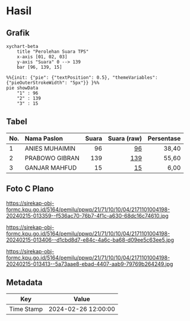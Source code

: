 # Hasil

## Grafik

```mermaid
xychart-beta
    title "Perolehan Suara TPS"
    x-axis [01, 02, 03]
    y-axis "Suara" 0 --> 139
    bar [96, 139, 15]
```

```mermaid
%%{init: {"pie": {"textPosition": 0.5}, "themeVariables": {"pieOuterStrokeWidth": "5px"}} }%%
pie showData
    "1" : 96
    "2" : 139
    "3" : 15
```

## Tabel

| No. | Nama Paslon    | Suara | Suara (raw) | Persentase |
|:--- |:-------------- | -----:| -----------:| ----------:|
| 1   | ANIES MUHAIMIN | 96    | [96][p-1]   | 38,40      |
| 2   | PRABOWO GIBRAN | 139   | [139][p-2]  | 55,60      |
| 3   | GANJAR MAHFUD  | 15    | [15][p-3]   | 6,00       |


[p-1]: https://github.com/gigit-pemilu/pemilu-2024-21-kepulauan-riau/blob/main/pilpres/hitung-suara/sub/21-kepulauan-riau/sub/71-kota-batam/sub/10-batam-kota/sub/1004-belian/sub/198-tps/sub/paslon-1.txt
[p-2]: https://github.com/gigit-pemilu/pemilu-2024-21-kepulauan-riau/blob/main/pilpres/hitung-suara/sub/21-kepulauan-riau/sub/71-kota-batam/sub/10-batam-kota/sub/1004-belian/sub/198-tps/sub/paslon-2.txt
[p-3]: https://github.com/gigit-pemilu/pemilu-2024-21-kepulauan-riau/blob/main/pilpres/hitung-suara/sub/21-kepulauan-riau/sub/71-kota-batam/sub/10-batam-kota/sub/1004-belian/sub/198-tps/sub/paslon-3.txt

## Foto C Plano

https://sirekap-obj-formc.kpu.go.id/5164/pemilu/ppwp/21/71/10/10/04/2171101004198-20240215-013359--f536ac70-76b7-4f1c-a630-68dc16c74610.jpg

https://sirekap-obj-formc.kpu.go.id/5164/pemilu/ppwp/21/71/10/10/04/2171101004198-20240215-013406--d1cbd8d7-e84c-4a6c-ba68-d09ee5c63ee5.jpg

https://sirekap-obj-formc.kpu.go.id/5164/pemilu/ppwp/21/71/10/10/04/2171101004198-20240215-013413--5a73aae8-ebad-4407-aab9-79769b264249.jpg


## Metadata

| Key        | Value               |
| ---------- | ------------------- |
| Time Stamp | 2024-02-26 12:00:00 |



